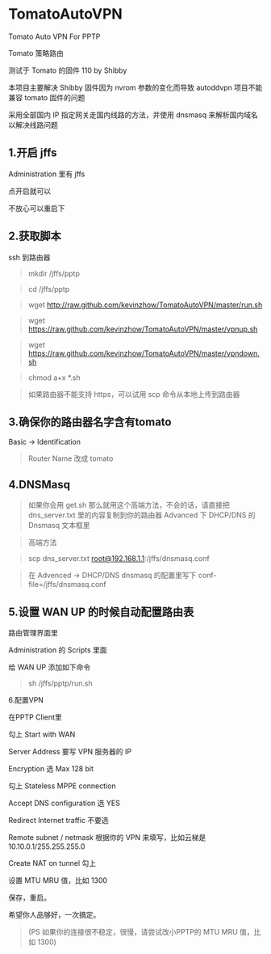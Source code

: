TomatoAutoVPN
=============

Tomato Auto VPN For PPTP

Tomato 策略路由

测试于 Tomato 的固件 110 by Shibby 

本项目主要解决 Shibby 固件因为 nvrom 参数的变化而导致 autoddvpn 项目不能兼容 tomato 固件的问题

采用全部国内 IP 指定网关走国内线路的方法，并使用 dnsmasq 来解析国内域名以解决线路问题

1.开启 jffs 
-----------------

Administration 里有 jffs

点开启就可以

不放心可以重启下

2.获取脚本
-----------------

ssh 到路由器

> mkdir /jffs/pptp

> cd /jffs/pptp

> wget http://raw.github.com/kevinzhow/TomatoAutoVPN/master/run.sh

> wget https://raw.github.com/kevinzhow/TomatoAutoVPN/master/vpnup.sh

> wget https://raw.github.com/kevinzhow/TomatoAutoVPN/master/vpndown.sh

> chmod a+x *.sh

> 如果路由器不能支持 https，可以试用 scp 命令从本地上传到路由器

3.确保你的路由器名字含有tomato
-----------------

Basic -> Identification

> Router Name 改成 tomato

4.DNSMasq
----------------------------------------------------------------------------------------------------------------------------------------
> 如果你会用 get.sh 那么就用这个高端方法，不会的话，请直接把 dns_server.txt 里的内容复制到你的路由器 Advanced 下 DHCP/DNS 的 Dnsmasq 文本框里

> 高端方法

> scp dns_server.txt root@192.168.1.1:/jffs/dnsmasq.conf

> 在 Advenced -> DHCP/DNS dnsmasq 的配置里写下 conf-file=/jffs/dnsmasq.conf

5.设置 WAN UP 的时候自动配置路由表
-----------------

路由管理界面里

Administration 的 Scripts 里面

给 WAN UP 添加如下命令

> sh /jffs/pptp/run.sh

6.配置VPN

在PPTP Client里

勾上 Start with WAN

Server Address 要写 VPN 服务器的 IP

Encryption 选 Max 128 bit

勾上 Stateless MPPE connection

Accept DNS configuration 选 YES

Redirect Internet traffic 不要选

Remote subnet / netmask 根据你的 VPN 来填写，比如云梯是 10.10.0.1/255.255.255.0

Create NAT on tunnel 勾上

设置 MTU MRU 值，比如 1300

保存，重启。

希望你人品够好，一次搞定。

> (PS 如果你的连接很不稳定，很慢，请尝试改小PPTP的 MTU MRU 值，比如 1300)
